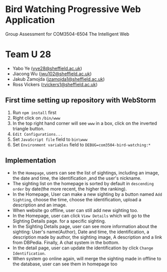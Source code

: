 # Bird Watching Progressive Web Application
Group Assessment for COM3504-6504 The Intelligent Web

# Team U 28

- Yabo Ye (yye28@sheffield.ac.uk)
- Jiacong Wu (jwu102@sheffield.ac.uk)
- Jakub Zamojda (jzamojda1@sheffield.ac.uk)
- Ross Vickers (rvickers1@sheffield.ac.uk)

## First time setting up repository with WebStorm
1. Run `npm install` first
2. Right click on `/bin/www`
3. In the top right hand corner will see `www` in a box, click on the inverted triangle button.
4. `Edit Configurations...`
6. Set `JavaScript file` field to `bin\www`
7. Set `Environment variables` field to `DEBUG=com3504-bird-watching:*`

## Implementation

- In the `Homepage`, users can see the list of sightings, including an image, the date and time, 
  the identification ,and the user's nickname.
- The sighting list on the homepage is sorted by default in `descending order` 
  by date(the more recent, the higher the ranking).
- In the Homepage, User can make a new sighting by a button named `Add Sighting`, choose the time,
  choose the identification, upload a description and an image.
- When website go offline, user can still add new sighting too.
- In the Homepage, user can click `View Details` which will go to the Sighting Details page.
  for a specific sighting.
- In the Sighting Details page, user can see more information about the sighting: User's name(Author),
  Date and time, the identification, a description made by author, the sighting image,
  A description and a link from DBPedia. Finally, A chat system in the bottom.
- In the detail page, user can update the identification by click `Change Identification`.
- When system go online again, will merge the sighting made in offline to the database, user can see them in homepage too
